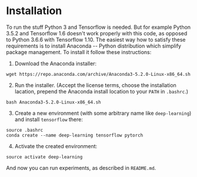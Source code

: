 # Installation

To run the stuff Python 3 and Tensorflow is needed. But for example Python 3.5.2
and Tensorflow 1.6 doesn't work properly with this code, as opposed to Python
3.6.6 with Tensorflow 1.10. The easiest way how to satisfy these requirements is
to install Anaconda -- Python distribution which simplify package management. To
install it follow these instructions:

1. Download the Anaconda installer:
```
wget https://repo.anaconda.com/archive/Anaconda3-5.2.0-Linux-x86_64.sh
```

2. Run the installer. (Accept the license terms, choose the installation lacation,
   prepend the Anaconda install location to your `PATH` in `.bashrc`.)
```
bash Anaconda3-5.2.0-Linux-x86_64.sh
```

3. Create a new environment (with some arbitrary name like `deep-learning`) and
   install `tensorflow` there:
```
source .bashrc
conda create --name deep-learning tensorflow pytorch
```

4. Activate the created environment:
```
source activate deep-learning
```

And now you can run experiments, as described in `README.md`.
